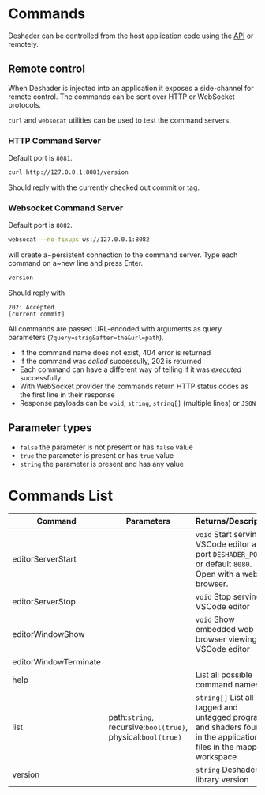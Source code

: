 # Commands
Deshader can be controlled from the host application code using the [API](API.md) or remotely.

## Remote control
When Deshader is injected into an application it exposes a side-channel for remote control. The commands can be sent over HTTP or WebSocket protocols.

`curl` and `websocat` utilities can be used to test the command servers.

### HTTP Command Server
Default port is `8081`.
```sh
curl http://127.0.0.1:8081/version
```
Should reply with the currently checked out commit or tag.

### Websocket Command Server
Default port is `8082`.
```sh
websocat --no-fixups ws://127.0.0.1:8082
```
will create a~persistent connection to the command server. Type each command on a~new line and press Enter.
```sh
version
```
Should reply with
```
202: Accepted
[current commit]
```

All commands are passed URL-encoded with arguments as query parameters (`?query=strig&after=the&url=path`).
- If the command name does not exist, 404 error is returned
- If the command was *called* successully, 202 is returned
- Each command can have a different way of telling if it was *executed* successfully
- With WebSocket provider the commands return HTTP status codes as the first line in their response
- Response payloads can be `void`, `string`, `string[]` (multiple lines) or `JSON`

## Parameter types
- `false` the parameter is not present or has `false` value
- `true` the parameter is present or has `true` value
- `string` the parameter is present and has any value

# Commands List

Command               | Parameters                                                   | Returns/Description
----------------------|--------------------------------------------------------------|-------------------------------------------------------------------------------------------------------------------------
editorServerStart     |                                                              | `void` Start serving VSCode editor at port `DESHADER_PORT` or default `8080`. Open with a web browser.
editorServerStop      |                                                              | `void` Stop serving VSCode editor
editorWindowShow      |                                                              | `void` Show embedded web browser viewing VSCode editor
editorWindowTerminate |                                                              |
help                  |                                                              | List all possible command names
list                  | path:`string`, recursive:`bool(true)`, physical:`bool(true)` | `string[]` List all tagged and untagged programs and shaders found in the application, all files in the mapped workspace
version               |                                                              | `string` Deshader library version

[^1]: Include all detected shaders or only tagged ones (with `deshaderTag...(...)`)
